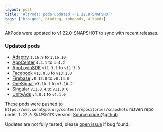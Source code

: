 ```yaml
---
layout: post
title: 'AltPods: pods updated - 1.22.0-SNAPSHOT'
tags: ['bro-gen', binding, robopods, altpods]
---
```

AltPods were updated to v1.22.0-SNAPSHOT to sync with recent releases.

### Updated pods
- [Adaptry](https://github.com/dkimitsa/robovm-robopods/tree/dev/v1.22/adapty) `1.16.9` to `1.16.10`
- [AppCenter](https://github.com/dkimitsa/robovm-robopods/tree/dev/v1.22/appcenter/) `4.4.1` to `4.4.2`
- [AppLovinSDK](https://github.com/dkimitsa/robovm-robopods/tree/dev/v1.22/applovinsdk) `v11.3.1` to `v11.3.3`
- [Facebook](https://github.com/dkimitsa/robovm-robopods/tree/dev/v1.22/facebook) `v13.0.0` to `v13.1.0`
- [Firebase](https://github.com/dkimitsa/robovm-robopods/tree/dev/v1.22/firebase) `v8.13.0` to `v8.14.0`
- [OneSignal](https://github.com/dkimitsa/robovm-robopods/tree/dev/v1.22/onesignal) `v3.10.1` to `v3.10.2`
- [Singular](https://github.com/dkimitsa/robovm-robopods/tree/dev/v1.22/singular) `v11.0.4` to `v11.0.6`
- [UnityAds](https://github.com/dkimitsa/robovm-robopods/tree/dev/v1.22/unityads) `v4.0.1` to `v4.1.0`


These pods were pushed to `https://oss.sonatype.org/content/repositories/snapshots` maven repo under `1.22.0-SNAPSHOTS` version.
[Source code @github](https://github.com/dkimitsa/robovm-robopods/tree/dev/v1.22/)

Updates are not fully tested, please [open issue](https://github.com/dkimitsa/robovm-robopods/issues/new) if bug found.
